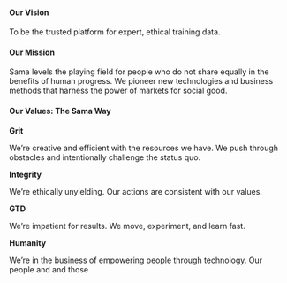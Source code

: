 #### Our Vision
To be the trusted platform for expert, ethical training data.
#### Our Mission
Sama levels the playing field for people who do not share equally in the benefits of human progress. We pioneer new technologies and business methods that harness the power of markets for social good.

#### Our Values: The Sama Way
 
**Grit**

We’re creative and efficient with the resources we have. We push through obstacles and intentionally challenge the status quo.

**Integrity**

We’re ethically unyielding. Our actions are consistent with our values.

**GTD**

We’re impatient for results. We move, experiment, and learn fast. 

**Humanity**

We’re in the business of empowering people through technology. Our people and and those 
